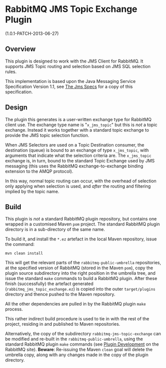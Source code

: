 RabbitMQ JMS Topic Exchange Plugin
==================================
(1.0.1-PATCH-2013-06-27)

Overview
--------

This plugin is designed to work with the JMS Client for RabbitMQ. It
supports JMS Topic routing and selection based on JMS SQL selection
rules.

This implementation is based upon the Java Messaging Service
Specification Version 1.1, see [The Jms
Specs](http://www.oracle.com/technetwork/java/docs-136352.html) for a
copy of this specification.

Design
------

The plugin this generates is a user-written exchange type for RabbitMQ
client use. The exchange type name is "`x_jms_topic`" but this is _not_
a topic exchange. Instead it works together with a standard topic
exchange to provide the JMS topic selection function.

When JMS Selectors are used on a Topic Destination consumer, the
destination (queue) is bound to an exchange of type `x_jms_topic`, with
arguments that indicate what the selection criteria are. The
`x_jms_topic` exchange is, in turn, bound to the standard Topic Exchange
used by JMS messaging (this uses the RabbitMQ exchange-to-exchange
binding extension to the AMQP protocol).

In this way, normal topic routing can occur, with the overhead of
selection only applying when selection is used, and _after_ the routing
and filtering implied by the topic name.

Build
-----

This plugin is _not_ a standard RabbitMQ plugin repository, but contains
one wrapped in a customised Maven `pom` project. The standard RabbitMQ
plugin directory is in a sub-directory of the same name.

To build it, and install the `*.ez` artefact in the local Maven
repository, issue the command:

    mvn clean install

This will get the relevant parts of the `rabbitmq-public-umbrella`
repositories, at the specified version of RabbitMQ (stored in the Maven
`pom`), copy the plugin source subdirectory into the right position in
the umbrella tree, and issue the standard `make` commands to build a
RabbitMQ plugin. After these finish (successfully) the artefact
generated (`rabbitmq_jms_topic_exchange.ez`) is copied into the outer
`target/plugins` directory and thence pushed to the Maven repository.

All the other dependencies are pulled in by the RabbitMQ plugin `make`
process.

This rather indirect build procedure is used to tie in with the rest of
the project, residing in and published to Maven repositories.

Alternatively, the copy of the subdirectory
`rabbitmq-jms-topic-exchange` can be modified and re-built in the
`rabbitmq-public-umbrella`, using the standard RabbitMQ plugin `make`
commands (see [Plugin
Development](http://www.rabbitmq.com/plugin-development.html) on the
RabbitMQ site). **Beware**: Re-issuing the Maven `clean` goal will
delete the umbrella copy, along with any changes made in the copy of
the plugin directory.
